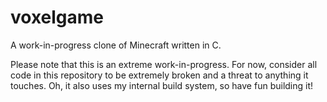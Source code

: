 # voxelgame
A work-in-progress clone of Minecraft written in C.

Please note that this is an extreme work-in-progress.
For now, consider all code in this repository to be extremely broken and a threat to anything it touches.
Oh, it also uses my internal build system, so have fun building it!

